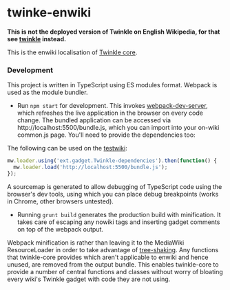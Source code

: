 # twinke-enwiki

**This is not the deployed version of Twinkle on English Wikipedia, for that see [twinkle](https://github.com/wikimedia-gadgets/twinkle) instead.**

This is the enwiki localisation of [Twinkle core](https://github.com/wikimedia-gadgets/twinkle-core).

### Development
This project is written in TypeScript using ES modules format. Webpack is used as the module bundler.
- Run `npm start` for development. This invokes [webpack-dev-server](https://webpack.js.org/configuration/dev-server/), which refreshes the live application in the browser on every code change. The bundled application can be accessed via http://localhost:5500/bundle.js, which you can import into your on-wiki common.js page. You'll need to provide the dependencies too:

The following can be used on the [testwiki](https://test.wikipedia.org/):
```js
mw.loader.using('ext.gadget.Twinkle-dependencies').then(function() {
  mw.loader.load('http://localhost:5500/bundle.js');
});
```
  
A sourcemap is generated to allow debugging of TypeScript code using the browser's dev tools, using which you can place debug breakpoints (works in Chrome, other browsers untested).
  
- Running `grunt build` generates the production build with minification. It takes care of escaping any nowiki tags and inserting gadget comments on top of the webpack output. 

Webpack minification is rather than leaving it to the MediaWiki ResourceLoader in order to take advantage of [tree-shaking](https://en.wikipedia.org/wiki/Tree_shaking). Any functions that twinkle-core provides which aren't applicable to enwiki and hence unused, are removed from the output bundle. This enables twinkle-core to provide a number of central functions and classes without worry of bloating every wiki's Twinkle gadget with code they are not using. 
